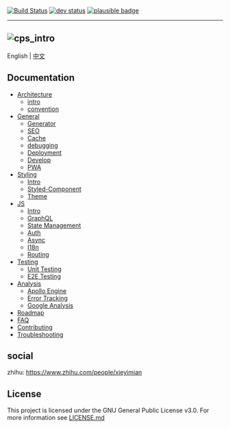 [![Build Status](https://travis-ci.com/coderplanets/coderplanets_web.svg?branch=dev)](https://travis-ci.com/coderplanets/coderplanets_web)
[![dev status](https://david-dm.org/coderplanets/coderplanets_web.svg)](https://david-dm.org/coderplanets/coderplanets_web)
[![plausible badge](https://badgen.net/badge/analytics/on%20plausible/9cb77b)](https://plausible.io/coderplanets.com) 

---

## ![cps_intro](https://user-images.githubusercontent.com/6184465/59546312-a1c0ac00-8f5d-11e9-85cc-db681a16ff13.jpg)

English | [中文](https://github.com/coderplanets/coderplanets_web/blob/docs/README.zh-CN.md)

## Documentation

- [Architecture](docs/architecture)
  - [intro](docs/architecture/intro.md)
  - [convention](docs/architecture/convention.md)
- [General](docs/general)
  - [Generator](docs/general/generator.md)
  - [SEO](docs/general/seo.md)
  - [Cache](docs/general/cache.md)
  - [debugging](docs/general/debugging.md)
  - [Deployment](docs/general/deployment.md)
  - [Develop](docs/general/develop.md)
  - [PWA](docs/general/pwa.md)
- [Styling](docs/styling/intro.md)
  - [Intro](docs/styling/intro.md)
  - [Styled-Component](docs/styling/styled-component.md)
  - [Theme](docs/styling/theming.md)
- [JS](docs/js)
  - [Intro](docs/js/intro.md)
  - [GraphQL](docs/js/GrqphQL.md)
  - [State Management](docs/js/state-management.md)
  - [Auth](docs/js/auth.md)
  - [Async](docs/js/async.md)
  - [I18n](docs/js/i18n.md)
  - [Routing](docs/js/routing.md)
- [Testing](docs/testing)
  - [Unit Testing](docs/testing/unit-testing.md)
  - [E2E Testing](docs/testing/e2e-testing.md)
- [Analysis](docs/analysis)
  - [Apollo Engine](docs/analysis/apollo-engine.md)
  - [Error Tracking](docs/analysis/error-tracking.md)
  - [Google Analysis](docs/analysis/google-analysis.md)
- [Roadmap](docs/Roadmap.md)
- [FAQ](docs/FAQ.md)
- [Contributing](docs/Contributing.md)
- [Troubleshooting](docs/Troubleshooting.md)

## social

zhihu: https://www.zhihu.com/people/xieyimian


## License

This project is licensed under the GNU General Public License v3.0. For more
information see
[LICENSE.md](https://github.com/coderplanets/coderplanets_web/blob/docs/LICENSE)
